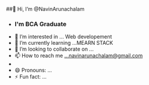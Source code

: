 ##👋 Hi, I’m @NavinArunachalam
- ### I'm BCA Graduate
- 👀 I’m interested in ... Web developement 
- 🌱 I’m currently learning ...MEARN STACK 
- 💞️ I’m looking to collaborate on ...
- 📫 How to reach me ...navinarunachalam@gmail.com
- 
- 😄 Pronouns: ...
- ⚡ Fun fact: ...

<!---
NavinArunachalam/NavinArunachalam is a ✨ special ✨ repository because its `README.md` (this file) appears on your GitHub profile.
You can click the Preview link to take a look at your changes.
--->

